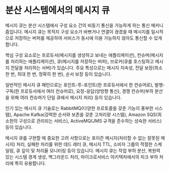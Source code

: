 # 분산 시스템에서의 메시지 큐

메시지 큐는 분산 시스템에서 구성 요소 간의 비동기 통신을 가능하게 하는 통신 메커니즘입니다. 메시지 큐는 목적지 구성 요소가 바쁘거나 연결이 끊겼을 때 메시지를 일시적으로 저장하는 버퍼를 제공하여 서비스가 동시에 이용 가능하지 않아도 통신할 수 있게 합니다.

핵심 구성 요소로는 프로듀서(메시지를 생성하고 보내는 애플리케이션), 컨슈머(메시지를 처리하는 애플리케이션), 큐(메시지를 저장하는 버퍼), 브로커(큐를 호스팅하고 메시지 전달을 처리하는 서버)가 있습니다. 주요 특성으로는 메시지 지속성, 전달 보장(최소 한 번, 최대 한 번, 정확히 한 번), 순서 보장 등이 있습니다.

일반적인 메시지 큐 패턴으로는 포인트-투-포인트(한 프로듀서에서 한 컨슈머로), 발행-구독(한 프로듀서에서 여러 컨슈머로), 요청-응답(양방향 통신), 경쟁 컨슈머(부하 분산을 위해 여러 컨슈머가 단일 큐에서 메시지 처리) 등이 있습니다.

인기 있는 메시지 큐 기술로는 RabbitMQ(다양한 프로토콜을 갖춘 기능이 풍부한 시스템), Apache Kafka(강력한 순서와 보존을 갖춘 고처리량 시스템), Amazon SQS(최소한의 구성으로 관리되는 서비스), ActiveMQ(JMS 규격을 준수하는 성숙한 서비스) 등이 있습니다.

메시지 큐를 구현할 때 중요한 고려 사항으로는 포이즌 메시지(처리할 수 없는 잘못된 메시지) 처리, 실패한 처리를 위한 데드 레터 큐, 메시지 TTL, 소비자 그룹의 적절한 스케일링, 큐 깊이 및 처리율 모니터링 등이 있습니다. 메시지 큐는 작업 부하 분산, 복원력 있는 시스템 경계 생성, 백그라운드 처리, 마이크로서비스 아키텍처에서의 피크 부하 처리에 특히 유용합니다.